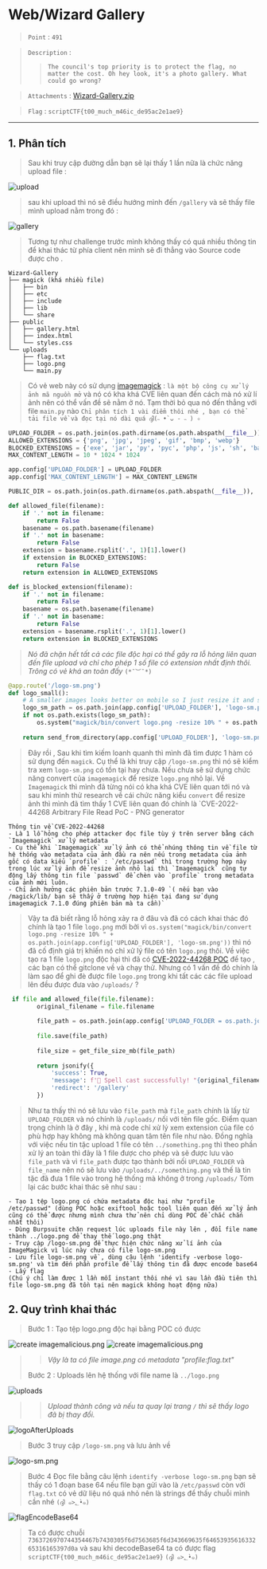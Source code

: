 # Web/Wizard Gallery

> `Point` : `491`

> `Description` :
> >```!
> >The council's top priority is to protect the flag, no matter the cost. Oh hey look, it's a photo gallery. What could go wrong?
> >```

> `Attachments` : [Wizard-Gallery.zip](https://drive.google.com/file/d/1HYTSLuvHtZEeWnWA60diSktY1jss6idt/view?usp=drive_link)

> `Flag` : `scriptCTF{t00_much_m46ic_de95ac2e1ae9}`
***

## 1. Phân tích

> Sau khi truy cập đường dẫn bạn sẽ lại thấy 1 lần nữa là chức năng upload file : 

![upload](https://github.com/QuangTruongTlu/WriteUp/blob/main/ScriptCTF-2025/ImageSource/Wizard_1.png?raw=true)

> sau khi upload thì nó sẽ điều hướng mình đến `/gallery` và sẽ thấy file mình upload nằm trong đó : 

![gallery](https://github.com/QuangTruongTlu/WriteUp/blob/main/ScriptCTF-2025/ImageSource/Wizard_2.png?raw=true)

> Tương tự như challenge trước mình không thấy có quá nhiều thông tin để khai thác từ phía client nên mình sẽ đi thẳng vào Source code được cho .
```
Wizard-Gallery
├── magick (khá nhiều file)
│   ├── bin
│   ├── etc
│   ├── include
│   ├── lib
│   └── share
├── public
│   ├── gallery.html
│   ├── index.html
│   └── styles.css
└── uploads
    ├── flag.txt
    ├── logo.png
    └── main.py
```
> Có vẻ web này có sử dụng [imagemagick](https://imagemagick.org/) : `là một bộ công cụ xử lý ảnh mã nguồn mở` và nó có kha khá CVE liên quan đến cách mà nó xử lí ảnh nên có thể vấn đề sẽ nằm ở nó.
> Tạm thời bỏ qua nó đến thẳng với file `main.py` nào ``Chỉ phân tích 1 vài điểm thôi nhé , bạn có thể tải file về và đọc tại nó dài quá ദ്ദി(˵ •̀ ᴗ - ˵ ) ✧``
```python
UPLOAD_FOLDER = os.path.join(os.path.dirname(os.path.abspath(__file__)), 'uploads')
ALLOWED_EXTENSIONS = {'png', 'jpg', 'jpeg', 'gif', 'bmp', 'webp'}
BLOCKED_EXTENSIONS = {'exe', 'jar', 'py', 'pyc', 'php', 'js', 'sh', 'bat', 'cmd', 'com', 'scr', 'vbs', 'pl', 'rb', 'go', 'rs', 'c', 'cpp', 'h'}
MAX_CONTENT_LENGTH = 10 * 1024 * 1024

app.config['UPLOAD_FOLDER'] = UPLOAD_FOLDER
app.config['MAX_CONTENT_LENGTH'] = MAX_CONTENT_LENGTH

PUBLIC_DIR = os.path.join(os.path.dirname(os.path.abspath(__file__)), 'public')

def allowed_file(filename):
    if '.' not in filename:
        return False
    basename = os.path.basename(filename)
    if '.' not in basename:
        return False
    extension = basename.rsplit('.', 1)[1].lower()
    if extension in BLOCKED_EXTENSIONS:
        return False
    return extension in ALLOWED_EXTENSIONS

def is_blocked_extension(filename):
    if '.' not in filename:
        return False
    basename = os.path.basename(filename)
    if '.' not in basename:
        return False
    extension = basename.rsplit('.', 1)[1].lower()
    return extension in BLOCKED_EXTENSIONS
```

> _Nó đã chặn hết tất cả các file độc hại có thể gây ra lỗ hỏng liên quan đến file upload và chỉ cho phép 1 số file có extension nhất định thôi. Trông có vẻ khá an toàn đấy_ ``(*¯︶¯*)``

```python
@app.route('/logo-sm.png')
def logo_small():
    # A smaller images looks better on mobile so I just resize it and serve that
    logo_sm_path = os.path.join(app.config['UPLOAD_FOLDER'], 'logo-sm.png')
    if not os.path.exists(logo_sm_path):
        os.system("magick/bin/convert logo.png -resize 10% " + os.path.join(app.config['UPLOAD_FOLDER'], 'logo-sm.png'))
    
    return send_from_directory(app.config['UPLOAD_FOLDER'], 'logo-sm.png')
```
> Đây rồi , Sau khi tìm kiếm loanh quanh thì mình đã tìm được 1 hàm có sử dụng đến `magick`. Cụ thể là khi truy cập `/logo-sm.png` thì nó sẽ kiểm tra xem `logo-sm.png` có tồn tại hay chưa. Nếu chưa sẽ sử dụng chức năng convert của `imagemagick` để resize `logo.png` nhỏ lại.
> Về `Imagemagick` thì mình đã từng nói có kha khá CVE liên quan tới nó và sau khi mình thử research về cái chức năng kiểu `convert` để resize ảnh thì mình đã tìm thấy 1 CVE liên quan đó chính là `CVE-2022-44268 Arbitrary File Read PoC - PNG generator
```md!
Thông tin về CVE-2022-44268
- Là 1 lỗ hỏng cho phép attacker đọc file tùy ý trên server bằng cách `Imagemagick` xử lý metadata 
- Cụ thể khi `Imagemagick` xử lý ảnh có thể nhúng thông tin về file từ hệ thống vào metadata của ảnh đầu ra nên nếu trong metadata của ảnh gốc có data kiểu `profile` : `/etc/passwd` thì trong trường hợp này trong lúc xử lý ảnh để resize ảnh nhỏ lại thì `Imagemagick` cũng tự động lấy thông tin file `passwd` để chèn vào `profile` trong metadata của ảnh mới luôn.
- Chỉ ảnh hưởng các phiên bản trước 7.1.0-49 `( nếu bạn vào /magick/lib/ bạn sẽ thấy ở trường hợp hiện tại đang sử dụng imagemagick 7.1.0 đúng phiên bản mà ta cần)`
``` 
>
>Vậy ta đã biết rằng lỗ hỏng xảy ra ở đâu và đã có cách khai thác đó chính là tạo 1 file `logo.png` mới bởi vì `os.system("magick/bin/convert logo.png -resize 10% " + os.path.join(app.config['UPLOAD_FOLDER'], 'logo-sm.png'))` thì nó đã cố định giá trị khiến nó chỉ xử lý file có tên `logo.png` thôi.
>Về việc tạo ra 1 file `logo.png` độc hại thì đã có [CVE-2022-44268 POC](https://git.rotfl.io/v/CVE-2022-44268) để tạo , các bạn có thể gitclone về và chạy thử.
>Nhưng có 1 vấn đề đó chính là làm sao để ghi đè được file `logo.png` trong khi tất các các file upload lên đều được đưa vào `/uploads/` ?

```python
 if file and allowed_file(file.filename):
        original_filename = file.filename
        
        file_path = os.path.join(app.config['UPLOAD_FOLDER = os.path.join(os.path.dirname(os.path.abspath(__file__)), 'uploads')'], original_filename)
        
        file.save(file_path)
        
        file_size = get_file_size_mb(file_path)
        
        return jsonify({
            'success': True, 
            'message': f'🎉 Spell cast successfully! "{original_filename}" has been added to the gallery ({file_size} MB)',
            'redirect': '/gallery'
        })
```
> Như ta thấy thì nó sẽ lưu vào `file_path` mà `file_path` chính là lấy từ `UPLOAD_FOLDER` và nó chính là `/uploads/` nối với tên file gốc. Điểm quan trọng chính là ở đây , khi mà code chỉ xử lý xem extension của file có phù hợp hay không mà không quan tâm tên file như nào. 
> Đồng nghĩa với việc nếu tin tặc upload 1 file có tên `../something.png` thì theo phần xử lý an toàn thì đây là 1 file được cho phép và sẽ được lưu vào `file_path` và vì `file_path` được tạo thành bởi nối `UPLOAD_FOLDER` và `file_name` nên nó sẽ lưu vào `/uploads/../something.png` và thế là tin tặc đã đưa 1 file vào trong hệ thống mà không ở trong `/uploads/`
> Tóm lại các bước khai thác sẽ như sau :
```!
- Tạo 1 tệp logo.png có chứa metadata độc hại như "profile /etc/passwd" (dùng POC hoặc exiftool hoặc tool liên quan đến xử lý ảnh cũng có thể được nhưng mình chưa thử nên chỉ dùng POC để chắc chắn nhất thôi)
- Dùng Burpsuite chặn request lúc uploads file này lên , đổi file name thành ../logo.png để thay thế logo.png thật
- Truy cập /logo-sm.png để thực hiện chức năng xử lí ảnh của ImageMagick vì lúc này chưa có file logo-sm.png
- Lưu file logo-sm.png về , dùng câu lệnh 'identify -verbose logo-sm.png' và tìm đến phần profile để lấy thông tin đã được encode base64
- Lấy flag
(Chú ý chỉ làm được 1 lần mỗi instant thôi nhé vì sau lần đầu tiên thì file logo-sm.png đã tồn tại nên magick không hoạt động nữa)
```
## 2. Quy trình khai thác
> Bước 1 : Tạo tệp logo.png độc hại bằng POC có được

![create imagemalicious.png](https://github.com/QuangTruongTlu/WriteUp/blob/main/ScriptCTF-2025/ImageSource/Wizard_3.png?raw=true)
![create imagemalicious.png](https://github.com/QuangTruongTlu/WriteUp/blob/main/ScriptCTF-2025/ImageSource/Wizard_4.png?raw=true)

>>_Vậy là ta có file image.png có metadata "profile:flag.txt"_
>>
>Bước 2 : Uploads lên hệ thống với file name là `../logo.png`

![uploads](https://github.com/QuangTruongTlu/WriteUp/blob/main/ScriptCTF-2025/ImageSource/Wizard_5.png?raw=true)

>>_Upload thành công và nếu ta quay lại trang `/` thì sẽ thấy logo đã bị thay đổi._

![logoAfterUploads](https://github.com/QuangTruongTlu/WriteUp/blob/main/ScriptCTF-2025/ImageSource/Wizard_6.png?raw=true)

> Bước 3 truy cập `/logo-sm.png` và lưu ảnh về

![logo-sm.png](https://github.com/QuangTruongTlu/WriteUp/blob/main/ScriptCTF-2025/ImageSource/Wizard_7.png?raw=true)

> Bước 4 Đọc file bằng câu lệnh `identify -verbose logo-sm.png` bạn sẽ thấy có 1 đoạn base 64 nếu file bạn gửi vào là `/etc/passwd` còn với `flag.txt` có vẻ dữ liệu nó quá nhỏ nên là strings để thấy chuỗi mình cần nhé `(ദ്ദി ๑>؂•̀๑)`

![flagEncodeBase64](https://github.com/QuangTruongTlu/WriteUp/blob/main/ScriptCTF-2025/ImageSource/Wizard_8.png?raw=true)

> Ta có được chuỗi `7363726970744354467b7430305f6d7563685f6d343669635f6465393561633265316165397d0a` và sau khi decodeBase64 ta có được flag `scriptCTF{t00_much_m46ic_de95ac2e1ae9}` `(ദ്ദി ๑>؂•̀๑)`



